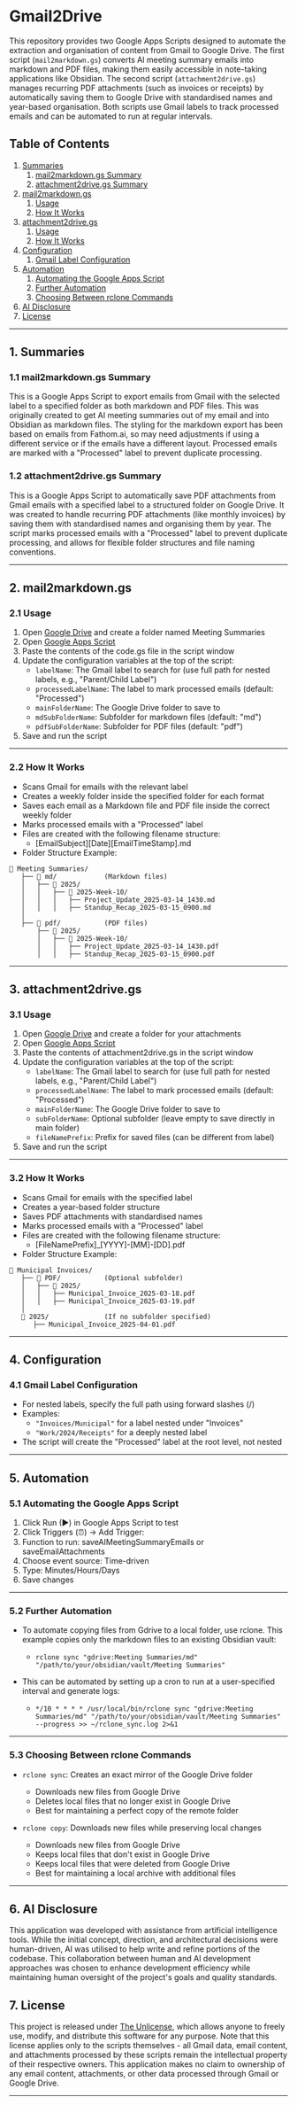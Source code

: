 # Gmail2Drive

This repository provides two Google Apps Scripts designed to automate the extraction and organisation of content from Gmail to Google Drive. The first script (`mail2markdown.gs`) converts AI meeting summary emails into markdown and PDF files, making them easily accessible in note-taking applications like Obsidian. The second script (`attachment2drive.gs`) manages recurring PDF attachments (such as invoices or receipts) by automatically saving them to Google Drive with standardised names and year-based organisation. Both scripts use Gmail labels to track processed emails and can be automated to run at regular intervals.

## Table of Contents

1. [Summaries](#1-summaries)
   1. [mail2markdown.gs Summary](#11-mail2markdowngs-summary)
   2. [attachment2drive.gs Summary](#12-attachment2drivegs-summary)
2. [mail2markdown.gs](#2-mail2markdowngs)
   1. [Usage](#21-usage)
   2. [How It Works](#22-how-it-works)
3. [attachment2drive.gs](#3-attachment2drivegs)
   1. [Usage](#31-usage)
   2. [How It Works](#32-how-it-works)
4. [Configuration](#4-configuration)
   1. [Gmail Label Configuration](#41-gmail-label-configuration)
5. [Automation](#5-automation)
   1. [Automating the Google Apps Script](#51-automating-the-google-apps-script)
   2. [Further Automation](#52-further-automation)
   3. [Choosing Between rclone Commands](#53-choosing-between-rclone-commands)
6. [AI Disclosure](#6-ai-disclosure)
7. [License](#7-license)

---

## 1. Summaries

### 1.1 mail2markdown.gs Summary

This is a Google Apps Script to export emails from Gmail with the selected label to a specified folder as both markdown and PDF files. This was originally created to get AI meeting summaries out of my email and into Obsidian as markdown files. The styling for the markdown export has been based on emails from Fathom.ai, so may need adjustments if using a different service or if the emails have a different layout. Processed emails are marked with a "Processed" label to prevent duplicate processing.

### 1.2 attachment2drive.gs Summary

This is a Google Apps Script to automatically save PDF attachments from Gmail emails with a specified label to a structured folder on Google Drive. It was created to handle recurring PDF attachments (like monthly invoices) by saving them with standardised names and organising them by year. The script marks processed emails with a "Processed" label to prevent duplicate processing, and allows for flexible folder structures and file naming conventions.

---

## 2. mail2markdown.gs

### 2.1 Usage

1. Open [Google Drive](https://drive.google.com) and create a folder named Meeting Summaries
2. Open [Google Apps Script](https://script.google.com/)
3. Paste the contents of the code.gs file in the script window
4. Update the configuration variables at the top of the script:
   - `labelName`: The Gmail label to search for (use full path for nested labels, e.g., "Parent/Child Label")
   - `processedLabelName`: The label to mark processed emails (default: "Processed")
   - `mainFolderName`: The Google Drive folder to save to
   - `mdSubFolderName`: Subfolder for markdown files (default: "md")
   - `pdfSubFolderName`: Subfolder for PDF files (default: "pdf")
5. Save and run the script

---

### 2.2 How It Works

- Scans Gmail for emails with the relevant label
- Creates a weekly folder inside the specified folder for each format
- Saves each email as a Markdown file and PDF file inside the correct weekly folder
- Marks processed emails with a "Processed" label
- Files are created with the following filename structure:
  - [EmailSubject][Date][EmailTimeStamp].md
- Folder Structure Example:

``` text
📂 Meeting Summaries/
   ├── 📂 md/            (Markdown files)
   │   ├── 📂 2025/
   │   │   ├── 📂 2025-Week-10/
   │   │   │   ├── Project_Update_2025-03-14_1430.md
   │   │   │   ├── Standup_Recap_2025-03-15_0900.md
   │
   ├── 📂 pdf/           (PDF files)
       ├── 📂 2025/
       │   ├── 📂 2025-Week-10/
       │   │   ├── Project_Update_2025-03-14_1430.pdf
       │   │   ├── Standup_Recap_2025-03-15_0900.pdf
```

---

## 3. attachment2drive.gs

### 3.1 Usage

1. Open [Google Drive](https://drive.google.com) and create a folder for your attachments
2. Open [Google Apps Script](https://script.google.com/)
3. Paste the contents of attachment2drive.gs in the script window
4. Update the configuration variables at the top of the script:
   - `labelName`: The Gmail label to search for (use full path for nested labels, e.g., "Parent/Child Label")
   - `processedLabelName`: The label to mark processed emails (default: "Processed")
   - `mainFolderName`: The Google Drive folder to save to
   - `subFolderName`: Optional subfolder (leave empty to save directly in main folder)
   - `fileNamePrefix`: Prefix for saved files (can be different from label)
5. Save and run the script

---

### 3.2 How It Works

- Scans Gmail for emails with the specified label
- Creates a year-based folder structure
- Saves PDF attachments with standardised names
- Marks processed emails with a "Processed" label
- Files are created with the following filename structure:
  - [FileNamePrefix]_[YYYY]-[MM]-[DD].pdf
- Folder Structure Example:

``` text
📂 Municipal Invoices/
   ├── 📂 PDF/           (Optional subfolder)
   │   ├── 📂 2025/
   │   │   ├── Municipal_Invoice_2025-03-18.pdf
   │   │   ├── Municipal_Invoice_2025-03-19.pdf
   │
   📂 2025/              (If no subfolder specified)
      ├── Municipal_Invoice_2025-04-01.pdf
```

---

## 4. Configuration

### 4.1 Gmail Label Configuration

- For nested labels, specify the full path using forward slashes (/)
- Examples:
  - `"Invoices/Municipal"` for a label nested under "Invoices"
  - `"Work/2024/Receipts"` for a deeply nested label
- The script will create the "Processed" label at the root level, not nested

---

## 5. Automation

### 5.1 Automating the Google Apps Script

1. Click Run (▶) in Google Apps Script to test
2. Click Triggers (⏰) → Add Trigger:
3. Function to run: saveAIMeetingSummaryEmails or saveEmailAttachments
4. Choose event source: Time-driven
5. Type: Minutes/Hours/Days
6. Save changes

---

### 5.2 Further Automation

- To automate copying files from Gdrive to a local folder, use rclone. This example copies only the markdown files to an existing Obsidian vault:
  - `rclone sync "gdrive:Meeting Summaries/md" "/path/to/your/obsidian/vault/Meeting Summaries"`

- This can be automated by setting up a cron to run at a user-specified interval and generate logs:
  - `*/10 * * * * /usr/local/bin/rclone sync "gdrive:Meeting Summaries/md" "/path/to/your/obsidian/vault/Meeting Summaries" --progress >> ~/rclone_sync.log 2>&1`

---

### 5.3 Choosing Between rclone Commands

- `rclone sync`: Creates an exact mirror of the Google Drive folder
  - Downloads new files from Google Drive
  - Deletes local files that no longer exist in Google Drive
  - Best for maintaining a perfect copy of the remote folder

- `rclone copy`: Downloads new files while preserving local changes
  - Downloads new files from Google Drive
  - Keeps local files that don't exist in Google Drive
  - Keeps local files that were deleted from Google Drive
  - Best for maintaining a local archive with additional files

---

## 6. AI Disclosure

This application was developed with assistance from artificial intelligence tools. While the initial concept, direction, and architectural decisions were human-driven, AI was utilised to help write and refine portions of the codebase. This collaboration between human and AI development approaches was chosen to enhance development efficiency while maintaining human oversight of the project's goals and quality standards.

## 7. License

This project is released under [The Unlicense](LICENSE), which allows anyone to freely use, modify, and distribute this software for any purpose. Note that this license applies only to the scripts themselves - all Gmail data, email content, and attachments processed by these scripts remain the intellectual property of their respective owners. This application makes no claim to ownership of any email content, attachments, or other data processed through Gmail or Google Drive.

---
